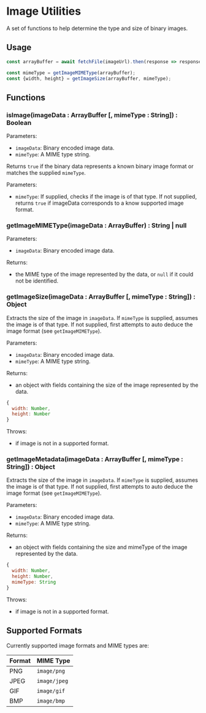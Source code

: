 # Image Utilities

A set of functions to help determine the type and size of binary images.

## Usage

```js
const arrayBuffer = await fetchFile(imageUrl).then(response => response.arrayBuffer());

const mimeType = getImageMIMEType(arrayBuffer);
const {width, height} = getImageSize(arrayBuffer, mimeType);
```

## Functions

### isImage(imageData : ArrayBuffer [, mimeType : String]) : Boolean

Parameters:
- `imageData`: Binary encoded image data.
- `mimeType`: A MIME type string.

Returns `true` if the binary data represents a known binary image format or matches the supplied `mimeType`.

Parameters:
- `mimeType`: If supplied, checks if the image is of that type. If not supplied, returns `true` if imageData corresponds to a know supported image format.

### getImageMIMEType(imageData : ArrayBuffer) : String | null

Parameters:
- `imageData`: Binary encoded image data.

Returns:
- the MIME type of the image represented by the data, or `null` if it could not be identified.

### getImageSize(imageData : ArrayBuffer [, mimeType : String]) : Object

Extracts the size of the image in `imageData`. If `mimeType` is supplied, assumes the image is of that type. If not supplied, first attempts to auto deduce the image format (see `getImageMIMEType`).

Parameters:
- `imageData`: Binary encoded image data.
- `mimeType`: A MIME type string.

Returns:
- an object with fields containing the size of the image represented by the data.

```js
{
  width: Number,
  height: Number
}
```

Throws:
- if image is not in a supported format.

### getImageMetadata(imageData : ArrayBuffer [, mimeType : String]) : Object

Extracts the size of the image in `imageData`. If `mimeType` is supplied, assumes the image is of that type. If not supplied, first attempts to auto deduce the image format (see `getImageMIMEType`).

Parameters:
- `imageData`: Binary encoded image data.
- `mimeType`: A MIME type string.

Returns:
- an object with fields containing the size and mimeType of the image represented by the data.

```js
{
  width: Number,
  height: Number,
  mimeType: String
}
```

Throws:
- if image is not in a supported format.

## Supported Formats

Currently supported image formats and MIME types are:

| Format | MIME Type    |
| ---    | ---          |
| PNG    | `image/png`  |
| JPEG   | `image/jpeg` |
| GIF    | `image/gif`  |
| BMP    | `image/bmp`  |
